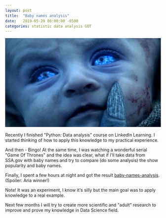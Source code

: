 ```yaml
---
layout: post
title:  "Baby names analysis"
date:   2019-05-29 00:00:00 -0500
categories: statistic data analysis GOT
---
```

![alt text](/assets/got_baby.png "Baby from Game Of Thrones (All rights belongs to HBO)") <br>

Recently I finished "Python: Data analysis" course on LinkedIn Learning.
I started thinking of how to apply this knowledge to my practical experience. 

And then - Bingo!
At the same time, I was watching a wonderful serial "Game Of Thrones" and the idea was clear, 
what if I'll take data from SSA.gov with baby names and try to compare (do some analysis) the show popularity and baby names.

Finally, I spent a few hours at night and got the result [baby-names-analysis](https://github.com/BurhanH/data-analysis/blob/master/baby-names-analysis/Baby%20names%20analysis.ipynb). (Spoiler: Aria winner!)

Note! It was an experiment, I know it's silly but the main goal was to apply knowledge to a real example.

Next few months I will try to create more scientific and "adult" research to improve and prove my knowledge in Data Science field.
